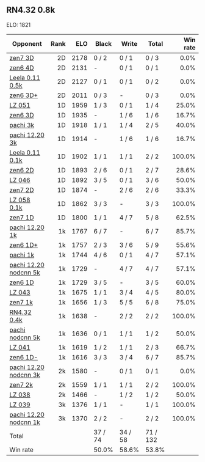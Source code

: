 ## RN4.32 0.8k ##

ELO: 1821

Opponent | Rank | ELO | Black | Write | Total | Win rate
---------|-----:|----:|-------|-------|-------|-------:
[zen7 3D](zen7%203D.md) | 2D | 2178 | 0 / 2 | 0 / 1 | 0 / 3 | 0.0%
[zen6 4D](zen6%204D.md) | 2D | 2131 | - | 0 / 1 | 0 / 1 | 0.0%
[Leela 0.11 0.5k](Leela%200.11%200.5k.md) | 2D | 2127 | 0 / 1 | 0 / 1 | 0 / 2 | 0.0%
[zen6 3D+](zen6%203D+.md) | 2D | 2011 | 0 / 3 | - | 0 / 3 | 0.0%
[LZ 051](LZ%20051.md) | 1D | 1959 | 1 / 3 | 0 / 1 | 1 / 4 | 25.0%
[zen6 3D](zen6%203D.md) | 1D | 1935 | - | 1 / 6 | 1 / 6 | 16.7%
[pachi 3k](pachi%203k.md) | 1D | 1918 | 1 / 1 | 1 / 4 | 2 / 5 | 40.0%
[pachi 12.20 3k](pachi%2012.20%203k.md) | 1D | 1914 | - | 1 / 6 | 1 / 6 | 16.7%
[Leela 0.11 0.1k](Leela%200.11%200.1k.md) | 1D | 1902 | 1 / 1 | 1 / 1 | 2 / 2 | 100.0%
[zen6 2D](zen6%202D.md) | 1D | 1893 | 2 / 6 | 0 / 1 | 2 / 7 | 28.6%
[LZ 046](LZ%20046.md) | 1D | 1892 | 3 / 5 | 0 / 1 | 3 / 6 | 50.0%
[zen7 2D](zen7%202D.md) | 1D | 1874 | - | 2 / 6 | 2 / 6 | 33.3%
[LZ 058 0.1k](LZ%20058%200.1k.md) | 1D | 1862 | 3 / 3 | - | 3 / 3 | 100.0%
[zen7 1D](zen7%201D.md) | 1D | 1800 | 1 / 1 | 4 / 7 | 5 / 8 | 62.5%
[pachi 12.20 1k](pachi%2012.20%201k.md) | 1k | 1767 | 6 / 7 | - | 6 / 7 | 85.7%
[zen6 1D+](zen6%201D+.md) | 1k | 1757 | 2 / 3 | 3 / 6 | 5 / 9 | 55.6%
[pachi 1k](pachi%201k.md) | 1k | 1744 | 4 / 6 | 0 / 1 | 4 / 7 | 57.1%
[pachi 12.20 nodcnn 5k](pachi%2012.20%20nodcnn%205k.md) | 1k | 1729 | - | 4 / 7 | 4 / 7 | 57.1%
[zen6 1D](zen6%201D.md) | 1k | 1729 | 3 / 5 | - | 3 / 5 | 60.0%
[LZ 043](LZ%20043.md) | 1k | 1675 | 1 / 1 | 3 / 4 | 4 / 5 | 80.0%
[zen7 1k](zen7%201k.md) | 1k | 1656 | 1 / 3 | 5 / 5 | 6 / 8 | 75.0%
[RN4.32 0.4k](RN4.32%200.4k.md) | 1k | 1638 | - | 2 / 2 | 2 / 2 | 100.0%
[pachi nodcnn 5k](pachi%20nodcnn%205k.md) | 1k | 1636 | 0 / 1 | 1 / 1 | 1 / 2 | 50.0%
[LZ 041](LZ%20041.md) | 1k | 1619 | 1 / 2 | 1 / 1 | 2 / 3 | 66.7%
[zen6 1D-](zen6%201D-.md) | 1k | 1616 | 3 / 3 | 3 / 4 | 6 / 7 | 85.7%
[pachi 12.20 nodcnn 3k](pachi%2012.20%20nodcnn%203k.md) | 2k | 1580 | - | 0 / 1 | 0 / 1 | 0.0%
[zen7 2k](zen7%202k.md) | 2k | 1559 | 1 / 1 | 1 / 1 | 2 / 2 | 100.0%
[LZ 038](LZ%20038.md) | 2k | 1466 | - | 1 / 2 | 1 / 2 | 50.0%
[LZ 039](LZ%20039.md) | 3k | 1376 | 1 / 1 | - | 1 / 1 | 100.0%
[pachi 12.20 nodcnn 1k](pachi%2012.20%20nodcnn%201k.md) | 3k | 1370 | 2 / 2 | - | 2 / 2 | 100.0%
Total | | | 37 / 74 | 34 / 58 | 71 / 132 | 
Win rate| | | 50.0% | 58.6% | 53.8% | 

